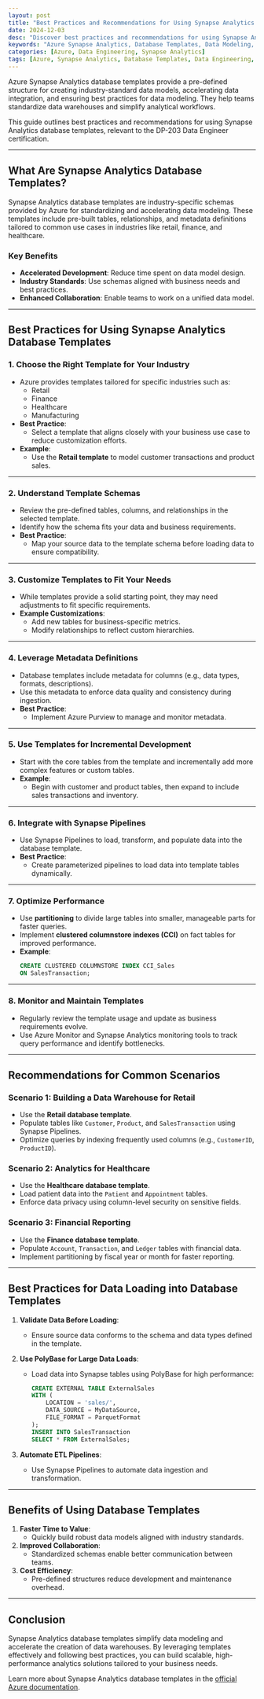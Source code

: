 ```yaml
---
layout: post
title: "Best Practices and Recommendations for Using Synapse Analytics Database Templates"
date: 2024-12-03
desc: "Discover best practices and recommendations for using Synapse Analytics database templates to accelerate data modeling and analytics in Azure."
keywords: "Azure Synapse Analytics, Database Templates, Data Modeling, DP-203 Certification, Data Engineering"
categories: [Azure, Data Engineering, Synapse Analytics]
tags: [Azure, Synapse Analytics, Database Templates, Data Engineering, DP-203]
---
```


Azure Synapse Analytics database templates provide a pre-defined structure for creating industry-standard data models, accelerating data integration, and ensuring best practices for data modeling. They help teams standardize data warehouses and simplify analytical workflows.

This guide outlines best practices and recommendations for using Synapse Analytics database templates, relevant to the DP-203 Data Engineer certification.

---

## What Are Synapse Analytics Database Templates?

Synapse Analytics database templates are industry-specific schemas provided by Azure for standardizing and accelerating data modeling. These templates include pre-built tables, relationships, and metadata definitions tailored to common use cases in industries like retail, finance, and healthcare.

### **Key Benefits**
- **Accelerated Development**: Reduce time spent on data model design.
- **Industry Standards**: Use schemas aligned with business needs and best practices.
- **Enhanced Collaboration**: Enable teams to work on a unified data model.

---

## Best Practices for Using Synapse Analytics Database Templates

### 1. **Choose the Right Template for Your Industry**
   - Azure provides templates tailored for specific industries such as:
     - Retail
     - Finance
     - Healthcare
     - Manufacturing
   - **Best Practice**:
     - Select a template that aligns closely with your business use case to reduce customization efforts.
   - **Example**:
     - Use the **Retail template** to model customer transactions and product sales.

---

### 2. **Understand Template Schemas**
   - Review the pre-defined tables, columns, and relationships in the selected template.
   - Identify how the schema fits your data and business requirements.
   - **Best Practice**:
     - Map your source data to the template schema before loading data to ensure compatibility.

---

### 3. **Customize Templates to Fit Your Needs**
   - While templates provide a solid starting point, they may need adjustments to fit specific requirements.
   - **Example Customizations**:
     - Add new tables for business-specific metrics.
     - Modify relationships to reflect custom hierarchies.

---

### 4. **Leverage Metadata Definitions**
   - Database templates include metadata for columns (e.g., data types, formats, descriptions).
   - Use this metadata to enforce data quality and consistency during ingestion.
   - **Best Practice**:
     - Implement Azure Purview to manage and monitor metadata.

---

### 5. **Use Templates for Incremental Development**
   - Start with the core tables from the template and incrementally add more complex features or custom tables.
   - **Example**:
     - Begin with customer and product tables, then expand to include sales transactions and inventory.

---

### 6. **Integrate with Synapse Pipelines**
   - Use Synapse Pipelines to load, transform, and populate data into the database template.
   - **Best Practice**:
     - Create parameterized pipelines to load data into template tables dynamically.

---

### 7. **Optimize Performance**
   - Use **partitioning** to divide large tables into smaller, manageable parts for faster queries.
   - Implement **clustered columnstore indexes (CCI)** on fact tables for improved performance.
   - **Example**:
     ```sql
     CREATE CLUSTERED COLUMNSTORE INDEX CCI_Sales
     ON SalesTransaction;
     ```

---

### 8. **Monitor and Maintain Templates**
   - Regularly review the template usage and update as business requirements evolve.
   - Use Azure Monitor and Synapse Analytics monitoring tools to track query performance and identify bottlenecks.

---

## Recommendations for Common Scenarios

### **Scenario 1: Building a Data Warehouse for Retail**
- Use the **Retail database template**.
- Populate tables like `Customer`, `Product`, and `SalesTransaction` using Synapse Pipelines.
- Optimize queries by indexing frequently used columns (e.g., `CustomerID`, `ProductID`).

### **Scenario 2: Analytics for Healthcare**
- Use the **Healthcare database template**.
- Load patient data into the `Patient` and `Appointment` tables.
- Enforce data privacy using column-level security on sensitive fields.

### **Scenario 3: Financial Reporting**
- Use the **Finance database template**.
- Populate `Account`, `Transaction`, and `Ledger` tables with financial data.
- Implement partitioning by fiscal year or month for faster reporting.

---

## Best Practices for Data Loading into Database Templates

1. **Validate Data Before Loading**:
   - Ensure source data conforms to the schema and data types defined in the template.
2. **Use PolyBase for Large Data Loads**:
   - Load data into Synapse tables using PolyBase for high performance:
     ```sql
     CREATE EXTERNAL TABLE ExternalSales
     WITH (
         LOCATION = 'sales/',
         DATA_SOURCE = MyDataSource,
         FILE_FORMAT = ParquetFormat
     );
     INSERT INTO SalesTransaction
     SELECT * FROM ExternalSales;
     ```

3. **Automate ETL Pipelines**:
   - Use Synapse Pipelines to automate data ingestion and transformation.

---

## Benefits of Using Database Templates

1. **Faster Time to Value**:
   - Quickly build robust data models aligned with industry standards.
2. **Improved Collaboration**:
   - Standardized schemas enable better communication between teams.
3. **Cost Efficiency**:
   - Pre-defined structures reduce development and maintenance overhead.

---

## Conclusion

Synapse Analytics database templates simplify data modeling and accelerate the creation of data warehouses. By leveraging templates effectively and following best practices, you can build scalable, high-performance analytics solutions tailored to your business needs.

Learn more about Synapse Analytics database templates in the [official Azure documentation](https://learn.microsoft.com/azure/synapse-analytics/).
